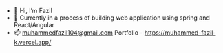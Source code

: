 - 👋 Hi, I’m Fazil 
- 🌱 Currently in a process of building web application using spring and React/Angular
- 📫 muhammedfazil104@gmail.com
  Portfolio - https://muhammed-fazil-k.vercel.app/
